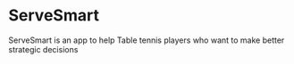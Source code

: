# ServeSmart
ServeSmart is an app to help Table tennis players who want to make better strategic decisions
